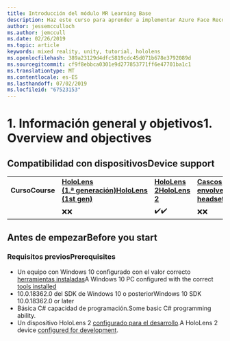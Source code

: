 ```yaml
---
title: Introducción del módulo MR Learning Base
description: Haz este curso para aprender a implementar Azure Face Recognition dentro de una aplicación de realidad mixta.
author: jessemcculloch
ms.author: jemccull
ms.date: 02/26/2019
ms.topic: article
keywords: mixed reality, unity, tutorial, hololens
ms.openlocfilehash: 389a23129d4dfc5819cdc45d071b678e3792089d
ms.sourcegitcommit: cf9f8ebbca0301e9d277853771ff6e47701ba1c1
ms.translationtype: MT
ms.contentlocale: es-ES
ms.lasthandoff: 07/02/2019
ms.locfileid: "67523153"
---
```

# <a name="1-overview-and-objectives"></a><span data-ttu-id="e0359-104">1. Información general y objetivos</span><span class="sxs-lookup"><span data-stu-id="e0359-104">1. Overview and objectives</span></span>

## <a name="device-support"></a><span data-ttu-id="e0359-105">Compatibilidad con dispositivos</span><span class="sxs-lookup"><span data-stu-id="e0359-105">Device support</span></span>

<table>
    <colgroup>
    <col width="25%" />
    <col width="25%" />
    <col width="25%" />
    <col width="25%" />
    </colgroup>
    <tr>
        <td><span data-ttu-id="e0359-106"><strong>Curso</strong></span><span class="sxs-lookup"><span data-stu-id="e0359-106"><strong>Course</strong></span></span></td>
        <td><span data-ttu-id="e0359-107"><a href="hololens-hardware-details.md"><strong>HoloLens (1.ª generación)</strong></a></span><span class="sxs-lookup"><span data-stu-id="e0359-107"><a href="hololens-hardware-details.md"><strong>HoloLens (1st gen)</strong></a></span></span></td>
        <td><span data-ttu-id="e0359-108"><a href="https://www.microsoft.com/en-us/hololens/hardware"><strong>HoloLens 2</strong></a></span><span class="sxs-lookup"><span data-stu-id="e0359-108"><a href="https://www.microsoft.com/en-us/hololens/hardware"><strong>HoloLens 2</strong></a></span></span></td>
        <td><span data-ttu-id="e0359-109"><a href="immersive-headset-hardware-details.md"><strong>Cascos envolventes</strong></a></span><span class="sxs-lookup"><span data-stu-id="e0359-109"><a href="immersive-headset-hardware-details.md"><strong>Immersive headsets</strong></a></span></span></td>
    </tr>
     <tr>
        <td></td>
        <td><span data-ttu-id="e0359-110">❌</span><span class="sxs-lookup"><span data-stu-id="e0359-110">❌</span></span></td>
        <td><span data-ttu-id="e0359-111">✔️</span><span class="sxs-lookup"><span data-stu-id="e0359-111">✔️</span></span></td>
        <td><span data-ttu-id="e0359-112">❌</span><span class="sxs-lookup"><span data-stu-id="e0359-112">❌</span></span></td>
    </tr>
</table>

## <a name="before-you-start"></a><span data-ttu-id="e0359-113">Antes de empezar</span><span class="sxs-lookup"><span data-stu-id="e0359-113">Before you start</span></span>

### <a name="prerequisites"></a><span data-ttu-id="e0359-114">Requisitos previos</span><span class="sxs-lookup"><span data-stu-id="e0359-114">Prerequisites</span></span>

* <span data-ttu-id="e0359-115">Un equipo con Windows 10 configurado con el valor correcto [herramientas instaladas](install-the-tools.md)</span><span class="sxs-lookup"><span data-stu-id="e0359-115">A Windows 10 PC configured with the correct [tools installed](install-the-tools.md)</span></span>
* <span data-ttu-id="e0359-116">10.0.18362.0 del SDK de Windows 10 o posterior</span><span class="sxs-lookup"><span data-stu-id="e0359-116">Windows 10 SDK 10.0.18362.0 or later</span></span>
* <span data-ttu-id="e0359-117">Básica C# capacidad de programación.</span><span class="sxs-lookup"><span data-stu-id="e0359-117">Some basic C# programming ability.</span></span>
* <span data-ttu-id="e0359-118">Un dispositivo HoloLens 2 [configurado para el desarrollo](using-visual-studio.md#enabling-developer-mode).</span><span class="sxs-lookup"><span data-stu-id="e0359-118">A HoloLens 2 device [configured for development](using-visual-studio.md#enabling-developer-mode).</span></span>
